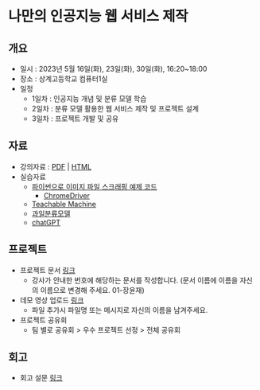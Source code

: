 # 나만의 인공지능 웹 서비스 제작

## 개요
* 일시 : 2023년 5월 16일(화), 23일(화), 30일(화), 16:20~18:00
* 장소 : 상계고등학교 컴퓨터1실
* 일정
  - 1일차 : 인공지능 개념 및 분류 모델 학습
  - 2일차 : 분류 모델 활용한 웹 서비스 제작 및 프로젝트 설계
  - 3일차 : 프로젝트 개발 및 공유

## 자료
* 강의자료 : [PDF](https://janggoons.github.io/ai-future-society/202305-sanggye/note_ko.pdf) | [HTML](https://janggoons.github.io/ai-future-society/202305-sanggye/note_ko.html)
* 실습자료
  - [파이썬으로 이미지 파일 스크래핑 예제 코드](https://github.com/janggoons/ai-future-society/blob/main/202305-sanggye/src/scraping.py)
    - [ChromeDriver](https://sites.google.com/chromium.org/driver/downloads?authuser=0)
  - [Teachable Machine](https://teachablemachine.withgoogle.com/)
  - [과일분류모델](https://tm-image-demo.glitch.me/)
  - [chatGPT](https://chat.openai.com/)

## 프로젝트
* 프로젝트 문서 [링크](https://drive.google.com/drive/folders/1Sto-9DTvJ9WWqXd63_KVmGrtIJ9JJzTS?usp=sharing)
  - 강사가 안내한 번호에 해당하는 문서를 작성합니다. (문서 이름에 이름을 자신의 이름으로 변경해 주세요. 01-장윤재)
* 데모 영상 업로드 [링크](https://www.dropbox.com/request/Y3UfkrJGD6e9bMt9Ivkt)
  - 파일 추가시 파일명 또는 메시지로 자신의 이름을 남겨주세요.
* 프로젝트 공유회
  - 팀 별로 공유회 > 우수 프로젝트 선정 > 전체 공유회

## 회고
* 회고 설문 [링크](https://docs.google.com/forms/d/e/1FAIpQLSdlXU-oO7mM5oXWqmdwzWTTZpvB4H_Pd92GUCQjLvSS9_Itdg/viewform?usp=sf_link)
